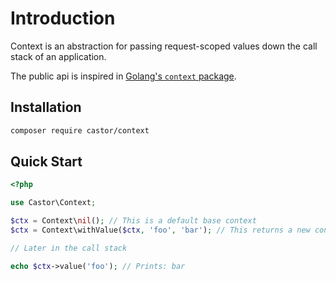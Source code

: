 Introduction
============

Context is an abstraction for passing request-scoped values down the call stack of an application.

The public api is inspired in [Golang's `context` package](https://pkg.go.dev/context).

## Installation

```bash
composer require castor/context
```

## Quick Start

```php
<?php

use Castor\Context;

$ctx = Context\nil(); // This is a default base context
$ctx = Context\withValue($ctx, 'foo', 'bar'); // This returns a new context with the passed values stored

// Later in the call stack

echo $ctx->value('foo'); // Prints: bar
```
